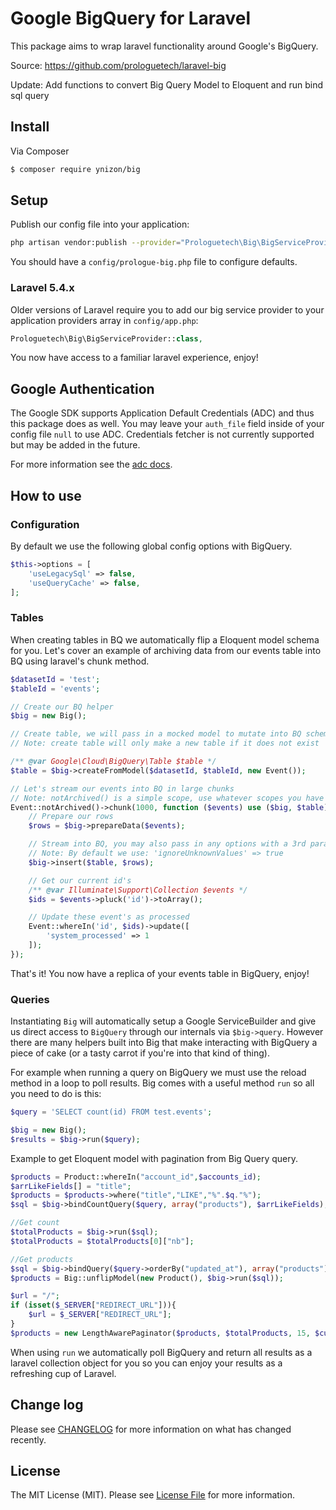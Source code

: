 # Google BigQuery for Laravel

This package aims to wrap laravel functionality around Google's BigQuery.

Source: https://github.com/prologuetech/laravel-big

Update: Add functions to convert Big Query Model to Eloquent and run bind sql query

## Install

Via Composer

``` bash
$ composer require ynizon/big
```

## Setup
Publish our config file into your application:

``` bash
php artisan vendor:publish --provider="Prologuetech\Big\BigServiceProvider"
```

You should have a `config/prologue-big.php` file to configure defaults.

### Laravel 5.4.x
Older versions of Laravel require you to add our big service provider to your application providers array in `config/app.php`:

``` php
Prologuetech\Big\BigServiceProvider::class,
```

You now have access to a familiar laravel experience, enjoy!

## Google Authentication
The Google SDK supports Application Default Credentials (ADC) and thus this package does as well. You may leave your `auth_file` field inside of your config file `null` to use ADC. Credentials fetcher is not currently supported but may be added in the future.

For more information see the [adc docs](https://cloud.google.com/docs/authentication/production#auth-cloud-implicit-php).

## How to use

### Configuration

By default we use the following global config options with BigQuery.

```php
$this->options = [
    'useLegacySql' => false,
    'useQueryCache' => false,
];
```

### Tables

When creating tables in BQ we automatically flip a Eloquent model schema for you. Let's cover an example of archiving data
from our events table into BQ using laravel's chunk method.

```php
$datasetId = 'test';
$tableId = 'events';

// Create our BQ helper
$big = new Big();

// Create table, we will pass in a mocked model to mutate into BQ schema
// Note: create table will only make a new table if it does not exist

/** @var Google\Cloud\BigQuery\Table $table */
$table = $big->createFromModel($datasetId, $tableId, new Event());

// Let's stream our events into BQ in large chunks
// Note: notArchived() is a simple scope, use whatever scopes you have on your model
Event::notArchived()->chunk(1000, function ($events) use ($big, $table) {
    // Prepare our rows
    $rows = $big->prepareData($events);

    // Stream into BQ, you may also pass in any options with a 3rd param.
    // Note: By default we use: 'ignoreUnknownValues' => true
    $big->insert($table, $rows);

    // Get our current id's
    /** @var Illuminate\Support\Collection $events */
    $ids = $events->pluck('id')->toArray();

    // Update these event's as processed
    Event::whereIn('id', $ids)->update([
        'system_processed' => 1
    ]);
});
```

That's it! You now have a replica of your events table in BigQuery, enjoy!

### Queries

Instantiating ```Big``` will automatically setup a Google ServiceBuilder and give us direct access to ```BigQuery``` through
our internals via ```$big->query```. However there are many helpers built into Big that make interacting with BigQuery a
piece of cake (or a tasty carrot if you're into that kind of thing).

For example when running a query on BigQuery we must use the reload method in a loop to poll results. Big comes with a
useful method ```run``` so all you need to do is this:

``` php
$query = 'SELECT count(id) FROM test.events';

$big = new Big();
$results = $big->run($query);
```

Example to get Eloquent model with pagination from Big Query query.
``` php
$products = Product::whereIn("account_id",$accounts_id);
$arrLikeFields[] = "title";
$products = $products->where("title","LIKE","%".$q."%");
$sql = $big->bindCountQuery($query, array("products"), $arrLikeFields);

//Get count
$totalProducts = $big->run($sql);
$totalProducts = $totalProducts[0]["nb"];

//Get products
$sql = $big->bindQuery($query->orderBy("updated_at"), array("products"),15, $currentPage, $arrLikeFields);
$products = Big::unflipModel(new Product(), $big->run($sql));

$url = "/";
if (isset($_SERVER["REDIRECT_URL"])){
	$url = $_SERVER["REDIRECT_URL"];
}
$products = new LengthAwarePaginator($products, $totalProducts, 15, $currentPage, ['path'=>url($url)]);
```

When using ```run``` we automatically poll BigQuery and return all results as a laravel collection object for you so you
can enjoy your results as a refreshing cup of Laravel.

## Change log

Please see [CHANGELOG](CHANGELOG.md) for more information on what has changed recently.

## License

The MIT License (MIT). Please see [License File](LICENSE.md) for more information.
